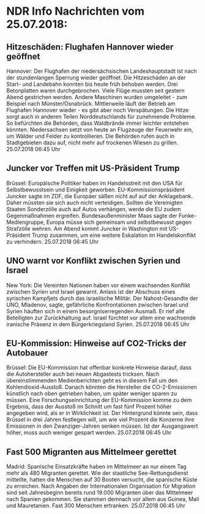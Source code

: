 # NDR Info Nachrichten vom 25.07.2018:


## Hitzeschäden: Flughafen Hannover wieder geöffnet
Hannover:	Der Flughafen der niedersächsischen Landeshauptstadt ist nach der stundenlangen Sperrung wieder geöffnet. Die Hitzeschäden an der Start- und Landebahn konnten bis heute früh behoben werden. Drei Betonplatten waren durchgebrochen. Viele Flüge mussten seit gestern Abend gestrichen werden. Andere Maschinen wurden umgeleitet - zum Beispiel nach Münster/Osnabrück. Mittlerweile läuft der Betrieb am Flughafen Hannover wieder - es gibt aber noch Verspätungen. Die Hitze sorgt auch in anderen Teilen Norddeutschlands für zunehmende Probleme. So befürchten die Behörden, dass Waldbrände immer leichter entstehen könnten. Niedersachsen setzt von heute an Flugzeuge der Feuerwehr ein, um Wälder und Felder zu kontrollieren. Die Behörden rufen auch in Stadtgebieten dazu auf, nicht mehr auf trockenen Wiesen zu grillen. 25.07.2018 06:45 Uhr 

## Juncker vor Treffen mit US-Präsident Trump
Brüssel:	Europäische Politiker haben im Handelsstreit mit den USA für Selbstbewusstsein und Einigkeit geworben. EU-Kommissionspräsident Juncker sagte im ZDF, die Europäer säßen nicht auf auf der Anklagebank. Daher müssten sie sich auch nicht verteidigen. Sollten die Vereinigten Staaten Sonderzölle auch auf Autos verhängen, werde die EU zudem Gegenmaßnahmen ergreifen. Bundesaußenminister Maas sagte der Funke-Mediengruppe, Europa müsse sich gemeinsam und selbstbewusst gegen Strafzölle wehren. Am Abend kommt Juncker in Washington mit US-Präsident Trump zusammen, um eine weitere Eskalation im Handelskonflikt zu verhindern. 25.07.2018 06:45 Uhr 

## UNO warnt vor Konflikt zwischen Syrien und Israel
New York:	Die Vereinten Nationen haben vor einem wachsenden Konflikt zwischen Syrien und Israel gewarnt. Anlass ist der Abschuss eines syrischen Kampfjets durch das israelische Militär. Der Nahost-Gesandte der UNO, Mladenov, sagte, gefährliche Konfrontationen zwischen Israel und Syrien häuften sich in einem besorgniserregenden Ausmaß. Er rief alle Beteiligten zur Zurückhaltung auf. Israel fürchtet vor allem eine wachsende iranische Präsenz in dem Bürgerkriegsland Syrien. 25.07.2018 06:45 Uhr 

## EU-Kommission: Hinweise auf CO2-Tricks der Autobauer
Brüssel: Die EU-Kommission hat offenbar konkrete Hinweise darauf, dass die Autohersteller auch bei neuen Abgastests tricksen. Nach übereinstimmenden Medienberichten geht es in diesem Fall um den Kohlendioxid-Ausstoß. Danach könnten die Hersteller die CO-2-Emissionen künstlich nach oben getrieben haben, um später weniger sparen zu müssen. Eine Forschungseinrichtung der EU-Kommission komme zu dem Ergebnis, dass der Ausstoß im Schnitt um fast fünf Prozent höher angegeben wird, als er in Wirklichkeit ist. Der Hintergrund könnte sein, dass Brüssel in drei Jahren festlegen will, um wie viel Prozent die Konzerne ihre Emissionen in den Zwanziger-Jahren senken müssen. Ist der Ausgangswert höher, muss auch weniger gespart werden. 25.07.2018 06:45 Uhr 

## Fast 500 Migranten aus Mittelmeer gerettet
Madrid:	Spanische Einsatzkräfte haben im Mittelmeer an nur einem Tag mehr als 480 Migranten gerettet. Wie der staatliche See-Rettungsdienst mitteilte, hatten die Menschen auf 30 Booten versucht, die spanische Küste zu erreichen. Nach Angaben der Internationalen Organisation für Migration sind seit Jahresbeginn bereits rund 19.000 Migranten über das Mittelmeer nach Spanien gekommen. Sie stammen demnach vor allem aus Guinea, Mali und Mauretanien. Fast 300 Menschen ertranken. 25.07.2018 06:45 Uhr 
